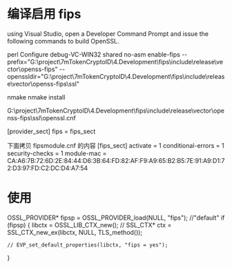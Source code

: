 # 编译启用 fips

using Visual Studio, open a Developer Command Prompt and issue the following commands to build OpenSSL.

perl Configure debug-VC-WIN32  shared no-asm enable-fips --prefix="G:\\project\\7mTokenCryptoID\\4.Development\\fips\\include\\release\\vector\\openss-fips" --openssldir="G:\\project\\7mTokenCryptoID\\4.Development\\fips\\include\\release\\vector\\openss-fips\\ssl"  

nmake 
nmake install


G:\\project\\7mTokenCryptoID\\4.Development\\fips\\include\\release\\vector\\openss-fips\\ssl\\openssl.cnf

[provider_sect]
fips = fips_sect

下面拷贝 fipsmodule.cnf 的内容
[fips_sect] 
activate = 1
conditional-errors = 1
security-checks = 1
module-mac = CA:A6:7B:72:6D:2E:84:44:D6:3B:64:FD:82:AF:F9:A9:65:B2:B5:7E:91:A9:D1:72:D3:97:FD:C2:DC:D4:A7:54



# 使用

OSSL_PROVIDER* fipsp = OSSL_PROVIDER_load(NULL, "fips"); //"default"
if (fipsp)
{
    libctx = OSSL_LIB_CTX_new();
    // SSL_CTX* ctx = SSL_CTX_new_ex(libctx, NULL, TLS_method());
    
    // EVP_set_default_properties(libctx, "fips = yes");
}